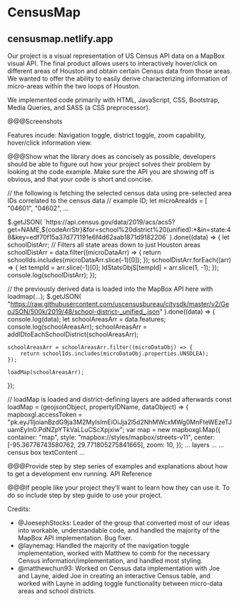 # CensusMap
## censusmap.netlify.app

Our project is a visual representation of US Census API data on a MapBox visual API.
The final product allows users to interactively hover/click on different areas of Houston and obtain certain Census data from those areas.
We wanted to offer the ability to easily derive characterizing information of micro-areas within the two loops of Houston.

We implemented code primarily with HTML, JavaScript, CSS, Bootstrap, Media Queries, and SASS (a CSS preprocessor).

@@@Screenshots

Features incude: Navigation toggle, district toggle, zoom capability, hover/click information view.

@@@Show what the library does as concisely as possible, developers should be able to figure out 
how your project solves their problem by looking at the code example.
Make sure the API you are showing off is obvious, and that your code is short and concise.

// the following is fetching the selected census data using pre-selected area IDs correlated to the census data
// example ID; 
let microAreaIds = [
    "04601",
    "04602",
    ...
    
$.getJSON(
    `https://api.census.gov/data/2019/acs/acs5?get=NAME,${codeArrStr}&for=school%20district%20(unified):*&in=state:48&key=edf70f15a37d771191e6f4d62aab1871d9182206`
).done((data) => {
    let schoolDistArr;
    // Filters all state areas down to just Houston areas
    schoolDistArr = data.filter((microDataArr) => {
        return schoolIds.includes(microDataArr.slice(-1)[0]);
    });
    schoolDistArr.forEach((arr) => {
        let tempId = arr.slice(-1)[0];
        IdStatsObjS[tempId] = arr.slice(1, -1);
    });
    console.log(schoolDistArr);
});

// the previously derived data is loaded into the MapBox API here with loadmap(...);
$.getJSON(
    "https://raw.githubusercontent.com/uscensusbureau/citysdk/master/v2/GeoJSON/500k/2019/48/school-district-_unified_.json"
).done((data) => {
    console.log(data);
    let schoolAreasArr = data.features;
    console.log(schoolAreasArr);
    schoolAreasArr = addIDtoEachSchoolDistrict(schoolAreasArr);

    schoolAreasArr = schoolAreasArr.filter((microDataObj) => {
        return schoolIds.includes(microDataObj.properties.UNSDLEA);
    });

    loadMap(schoolAreasArr);
});

// loadMap is loaded and district-defining layers are added afterwards
const loadMap = (geojsonObject, propertyIDName, dataObject) => {
    mapboxgl.accessToken =
        "pk.eyJ1IjoianBzdG9ja3M2MyIsImEiOiJja2l5d2NhMWcxMWg0MnFteWEzeTJuamEyIn0.PdNZpYTkVaLLuCScXpjxiw";
    var map = new mapboxgl.Map({
        container: "map",
        style: "mapbox://styles/mapbox/streets-v11",
        center: [-95.36776743580762, 29.771805275841665],
        zoom: 10,
    });
    ... layers ...
    ... census box textContent ...
    
@@@Provide step by step series of examples and explanations about how to get a development env running.
API Reference

@@@If people like your project they’ll want to learn how they can use it. To do so include step by step guide to use your project.

Credits:
* @JoesephStocks: Leader of the group that converted most of our ideas into workable, understandable code, and handled the majority of the MapBox API implementation.
             Bug fixer.
* @laynemag: Handled the majority of the navigation toggle implementation, worked with Matthew to comb for the necessary Census information/implementation, and
             handled most styling.
* @matthewchun93: Worked on Census data implementation with Joe and Layne, aided Joe in creating an interactive Census table, and worked with Layne in
             adding toggle functionality between micro-data areas and school districts.
